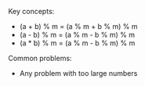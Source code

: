 Key concepts:
- (a + b) % m = (a % m + b % m) % m 
- (a - b) % m = (a % m - b % m) % m
- (a * b) % m = (a % m - b % m) % m

Common problems:
- Any problem with too large numbers